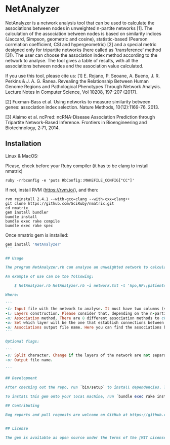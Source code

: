 # NetAnalyzer
 
NetAnalyzer is a network analysis tool that can be used to calculate the associations between nodes in unweighted n-partite networks [1]. The calculation of the association between nodes is based on similarity indices (Jaccard, Simpson, geometric and cosine), statistic-based (Pearson correlation coefficient, CSI and  hypergeometric) [2] and a special metric designed only for tripartite networks (here called as 'transference' method [3]). The user can choose the association index method according to the network to analyse. The tool gives a table of results, with all the associations between nodes and the association value calculated.

If you use this tool, please cite us: [1] E. Rojano, P. Seoane, A. Bueno, J. R. Perkins & J. A. G. Ranea. Revealing the Relationship Between Human Genome Regions and Pathological Phenotypes Through Network Analysis. Lecture Notes in Computer Science, Vol 10208, 197-207 (2017).

[2] Fuxman-Bass et al. Using networks to measure similarity between genes: association index selection. Nature Methods, 10(12):1169-76. 2013.

[3] Alaimo et al. ncPred: ncRNA-Disease Association Prediction through Tripartite Network-Based Inference. Frontiers in Bioengineering and Biotechnology, 2:71, 2014.

## Installation

Linux & MacOS:

Please, check before your Ruby compiler (it has to be clang to install nmatrix) 

```
ruby -rrbconfig -e 'puts RbConfig::MAKEFILE_CONFIG["CC"]'
```

If not, install RVM (https://rvm.io/), and then: 

```
rvm reinstall 2.4.1 --with-gcc=clang --with-cxx=clang++
git clone https://github.com/SciRuby/nmatrix.git
cd nmatrix
gem install bundler
bundle install
bundle exec rake compile
bundle exec rake spec
```

Once nmatrix gem is installed:

````ruby
gem install 'NetAnalyzer'
```

## Usage

The program NetAnalyzer.rb can analyse an unweighted network to calculate the association index between different nodes. 

An example of use can be the following:

    $ NetAnalyzer.rb NetAnalyzer.rb -i network.txt -l 'hpo,HP:;patients,[0-9]' -m hypergeometric -u 'hpo;patients' -a 'associations_file.txt'

Where:

```
-i: Input file with the network to analyse. It must have two columns (separated by default by tabs) that represents the nodes that are related (NodeA\tNodeB). Please if you have doubts about the format, check the example providen.
-l: Layers construction. Please consider that, depending on the n-partite network you provide, NetAnalyzer will transform it into a bipartite one to perform the analysis (excepting if the association method used is 'transference'). The layers must contain a identifier of the node, and a character or pattern to identify. In this example, the bipartite network has HPO terms (with 'HP:' string in each of them) and patients that have these HPO terms (they are given as numerical patient IDs). Both layers must be separated by ';'.
-m: Association method. There are 8 different association methods to choose: 'jaccard', 'cosine', 'pcc', 'csi', 'hypergeometric', 'simpson', 'geometric' and 'transference'.
-u: Set which layer will be the one that establish connections between nodes in the other layer. In this case, we will get with patient is associated to other patient because the HPO they share.
-a: Associations output file name. Here you can find the associations between nodes in the network and the calculated association value, according to the chosen method.
``` 

Optional flags:

```
-s: Split character. Change if the layers of the network are not separated by tabs.
-o: Output file name.

```

## Development

After checking out the repo, run `bin/setup` to install dependencies. Then, run `rake spec` to run the tests. You can also run `bin/console` for an interactive prompt that will allow you to experiment.

To install this gem onto your local machine, run `bundle exec rake install`. To release a new version, update the version number in `version.rb`, and then run `bundle exec rake release`, which will create a git tag for the version, push git commits and tags, and push the `.gem` file to [rubygems.org](https://rubygems.org).

## Contributing

Bug reports and pull requests are welcome on GitHub at https://github.com/ElenaRojano/NetAnalyzer.


## License

The gem is available as open source under the terms of the [MIT License](http://opensource.org/licenses/MIT).

